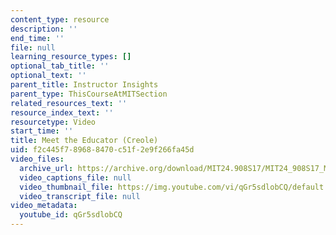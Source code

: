 ```yaml
---
content_type: resource
description: ''
end_time: ''
file: null
learning_resource_types: []
optional_tab_title: ''
optional_text: ''
parent_title: Instructor Insights
parent_type: ThisCourseAtMITSection
related_resources_text: ''
resource_index_text: ''
resourcetype: Video
start_time: ''
title: Meet the Educator (Creole)
uid: f2c445f7-8968-8470-c51f-2e9f266fa45d
video_files:
  archive_url: https://archive.org/download/MIT24.908S17/MIT24_908S17_Meet_the_Educator_Creole_300k.mp4
  video_captions_file: null
  video_thumbnail_file: https://img.youtube.com/vi/qGr5sdlobCQ/default.jpg
  video_transcript_file: null
video_metadata:
  youtube_id: qGr5sdlobCQ
---
```

